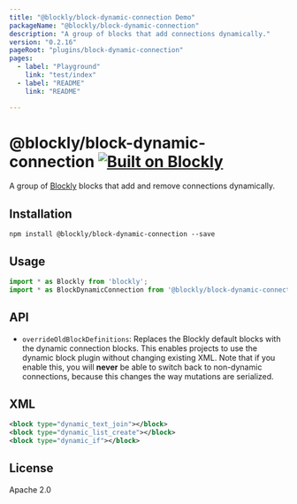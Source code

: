 ```yaml
---
title: "@blockly/block-dynamic-connection Demo"
packageName: "@blockly/block-dynamic-connection"
description: "A group of blocks that add connections dynamically."
version: "0.2.16"
pageRoot: "plugins/block-dynamic-connection"
pages:
  - label: "Playground"
    link: "test/index"
  - label: "README"
    link: "README"

---
```

# @blockly/block-dynamic-connection [![Built on Blockly](https://tinyurl.com/built-on-blockly)](https://github.com/google/blockly)

A group of [Blockly](https://www.npmjs.com/package/blockly) blocks that
add and remove connections dynamically.

## Installation
```
npm install @blockly/block-dynamic-connection --save
```

## Usage

```js
import * as Blockly from 'blockly';
import * as BlockDynamicConnection from '@blockly/block-dynamic-connection';
```

## API
- `overrideOldBlockDefinitions`: Replaces the Blockly default blocks with the
  dynamic connection blocks. This enables projects to use the dynamic block
  plugin without changing existing XML.
  Note that if you enable this, you will **never** be able to switch back to
  non-dynamic connections, because this changes the way mutations are
  serialized.

## XML
```xml
<block type="dynamic_text_join"></block>
<block type="dynamic_list_create"></block>
<block type="dynamic_if"></block>
```

## License
Apache 2.0

